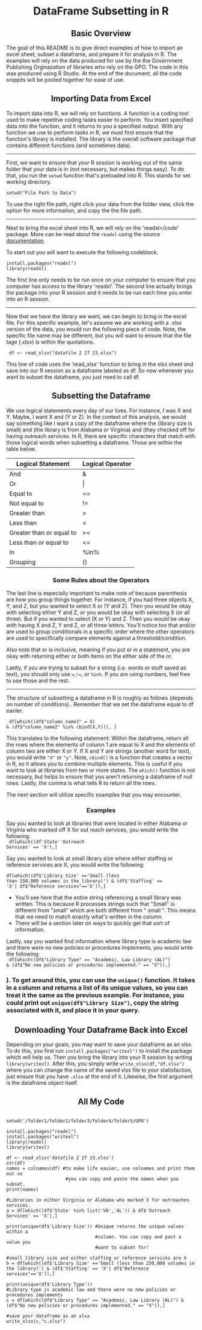 
<h1 align="center"> DataFrame Subsetting in R </h1>

   
<h2 align="center"> Basic Overview </h2>

<p align ="left"> The goal of this README is to give direct examples of how to import an excel sheet, subset a dataframe, and prepare it for analysis in R. The examples will rely on the data produced for use by the the Government Publishing Orginazation of libraries who rely on the GPO. The code in this was produced using R Studio. At the end of the document, all the code snippits will be posted together for ease of use.</p>


<h2 align = "center"> Importing Data from Excel </h2>

To import data into R, we will rely on functions. A function is a coding tool used to make repetitve coding tasks easier to perform. You insert specified data into the function, and it returns to you a specified output. With any function we use to perform tasks in R, we must first ensure that the function's library is installed. The library is the overall software package that contains different functions (and sometimes data).

---

First, we want to ensure that your R session is working out of the same folder that your data is in (not necessary, but makes things easy). To do that, you run the `setwd` function that's preloaded into R. This stands for set working directory. 

<code>setwd("File Path to Data")</code>

To use the right file path, right click your data from the folder view, click the option for more information, and copy the the file path. 

---

Next to bring the excel sheet into R, we will rely on the 'readxl</code' package. More can be read about the <code>readxl</code> using the source [documentation](https://readxl.tidyverse.org).

To start out you will want to execute the following codeblock. 
<p>
<code>install.packages("readxl")</code> <br>
<code>library(readxl)</code>
</p>
   
   
The first line only needs to be run once on your computer to ensure that you computer has access to the library 'readxl'. The second line actually brings the package into your R session and it needs to be run each time you enter into an R session.

---

Now that we have the library we want, we can begin to bring in the excel file. For this specific example, let's assume we are working with a .xlsx version of the data, you would run the following piece of code. Note, the specific file name may be different, but you will want to ensure that the file tage (.xlsx) is within the quotations.

<code> df <- read_xlsx("datafile 2 27 23.xlsx") </code>

 This line of code uses the 'read_xlsx' function to bring in the xlsx sheet and save into our R session as a dataframe labeled as df. So now whenever you want to subset the dataframe, you just need to call df. 
   
   
   <h2 align = "center"> Subsetting the Dataframe </h2>

We use logical statements every day of our lives. For instance, I was X and Y. Maybe, I want X and (Y or Z). In the context of this analysis, we would say something like I want a copy of the dataframe where the (library size is small) and (the library is from Alabama or Virginia) and (they checked off for having outreach services. In R, there are specific characters that match with those logical words when subsetting a dataframe. Those are within the table below. 

| Logical Statement | Logical Operator |
| ---              |            ---  |
|  And | & |
|Or  | \| |
| Equal to  | == |
|  Not equal to  |   != |
|Greater than  | > |
|  Less than  |  < |
|  Greater than or equal to | >= |
| Less than or equal to |  <= |
|  In |  %in% |
| Grouping |  () |

<h3 align = "center"> Some Rules about the Operators </h3>

The last line is especially important to make note of because parenthesis are how you group things together. For instance, if you had three objects X, Y, and Z, but you wanted to select X or (Y and Z). Then you would be okay with selecting either Y and Z, or you would be okay with selecting X (or all three). But if you wanted to select (X or Y) and Z. Then you would be okay with having X and Z, Y and Z, or all three letters. You'll notice too that and/or are used to group conditionals in a specific order where the other operators are used to specifically compare elements against a threshold/condition.

Also note that or is inclusive, meaning if you put or in a statement, you are okay with returning either or both items on the either side of the or. 

Lastly, if you are trying to subset for a string (i.e. words or stuff saved as text), you should only use `=`,`!=`, or `%in%`. If you are using numbers, feel free to use those and the rest. 

---

The structure of subsetting a dataframe in R is roughly as follows (depends on number of conditions).. Remember that we set the dataframe equal to df eariler. 

<code> df[which((df$"column_name1" = X) & (df$"column_name2" %in% cbind(X,Y))), ]</code>

This translates to the following statement: Within the dataframe, return all the rows where the elements of column 1 are equal to X and the elements of column two are either X or Y. If X and Y are strings (another word for text), you would write `"X"` or `"y"`. Note, `cbind()` is a function that creates a vector in R, so it allows you to combine multiple elements. This is useful if you want to look at libraries from two or more states.  The `which()` function is not necessary, but helps to ensure that you aren't returning a dataframe of null rows. Lastly, the comma is what tells R to return all the rows.

The next section will utilize specific examples that you may encounter.

<h3 align = "center"> Examples </h3>

Say you wanted to look at libraries that were located in either Alabama or Virginia who marked off X for out reach services, you would write the following:
<br>
<code> df[which((df$'State' %in% list('VA','AL')) & df$'Outreach Services' == 'X'),] </code>

Say you wanted to look at small library size where either staffing or reference services are X, you would write the following:
<br>
<code> df[which((df$'Library Size' =='Small (less than 250,000 volumes in the library)') & (df$'Staffing' == 'X'| df$"Reference services"=='X')),] </code>
   - You'll see here that the entire string referencing a small library was written. This is because R processes strings such that "Small" is different from "small" which are both different from " small ". This means that we need to match exactly what's written in the column. 
   - There will be a section later on ways to quickly get that sort of information. 
   
   
Lastly, say you wanted find information where library type is academic law and there were no new policies or procedures implements, you would write the following:
<br>
<code> df[which((df$"Library Type" == "Academic, Law Library (AL)") & (df$"No new policies or procedures implemented." == "X")),] </code>

<h3 align="center> Quick Workarounds </h3>

You'll notice that as you continue to use R, you will want to write these queries down faster and fast. There are a few ways to help this. 

If you want to get a list of all the column names, you could write `colnames(df)` and set that equal to a variable named `names`. So whenever you want to write a new query, you can just print out the names and then copy and past the names you want.

Next, it's definitely cumbersome to always have to type of each value you are using as a threshold (i.e. `"Small (less than 250,000 volumes in the library)"`). To get around this, you can use the `unique()` function. It takes in a column and returns a list of its unique values, so you can treat it the same as the previous example. For instance, you could print out `unique(df$"Library Size")`, copy the string associated with it, and place it in your query. 

<h2 align="center"> Downloading Your Dataframe Back into Excel </h2>

Depending on your goals, you may want to save your dataframe as an xlsx. To do this, you first run `install.packages("writexl")` to install the package which will help us. Then you bring the library into your R session by writing `library(writexl)`. After this, you simply write `write_xlsx(df,"df.xlsx")` where you can change the name of the saved xlsx file to your statisfaction, just ensure that you have `.xlsx` at the end of it. Likewise, the first argument is the dataframe object itself.  


<h2 align ="center"> All My Code </h2>

```

setwd('/folder1/folder2/folder3/folder4/folder5/GPO')

install.packages("readxl")
install.packages("writexl")
library(readxl)
library(writexl)

df <- read_xlsx('datafile 2 27 23.xlsx')
str(df)
names = colnames(df) #to make life easier, use colnames and print them out so 
                      #you can copy and paste the names when you subset.
print(names)

#Libraries in either Virginia or Alabama who marked X for outreaches services.
a = df[which((df$'State' %in% list('VA','AL')) & df$'Outreach Services' == 'X'),]

print(unique(df$'Library Size')) #Unique returns the unique values within a 
                                 #column. You can copy and past a value you 
                                 #want to subset for!

#small library size and either staffing or reference services are X
b = df[which((df$'Library Size' =='Small (less than 250,000 volumes in the library)') & (df$'Staffing' == 'X'| df$"Reference services"=='X')),]

print(unique(df$'Library Type')) 
#Library type is academic law and there were no new policies or procedures implements
c = df[which((df$"Library Type" == "Academic, Law Library (AL)") & (df$"No new policies or procedures implemented." == "X")),]

#save your dataframe as an xlsx
write_xlsx(c,"c.xlsx")

```





